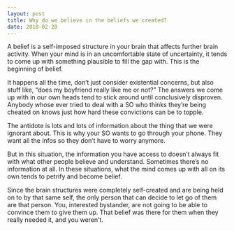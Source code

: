 ```yaml
---
layout: post
title: Why do we believe in the beliefs we created?
date: 2018-02-20
---
```


<p>A belief is a self-imposed structure in your brain that affects further brain activity. When your mind is in an uncomfortable state of uncertainty, it tends to come up with something plausible to fill the gap with. This is the beginning of belief.</p><p>It happens all the time, don’t just consider existential concerns, but also stuff like, “does my boyfriend really like me or not?” The answers we come up with in our own heads tend to stick around until conclusively disproven. Anybody whose ever tried to deal with a SO who thinks they’re being cheated on knows just how hard these convictions can be to topple.</p><p>The antidote is lots and lots of information about the thing that we were ignorant about. This is why your SO wants to go through your phone. They want all the infos so they don’t have to worry anymore.</p><p>But in this situation, the information you have access to doesn’t always fit with what other people believe and understand. Sometimes there’s no information at all. In these situations, what the mind comes up with all on its own tends to petrify and become belief.</p><p>Since the brain structures were completely self-created and are being held on to by that same self, the only person that can decide to let go of them are that person. You, interested bystander, are not going to be able to convince them to give them up. That belief was there for them when they really needed it, and you weren’t.</p>
